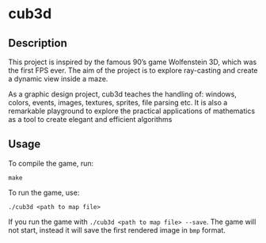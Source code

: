 # cub3d
## Description
This project is inspired by the famous 90’s game Wolfenstein 3D, which was the first FPS ever. The aim of the project is to explore ray-casting and create a dynamic view inside a maze.

As a graphic design project, cub3d teaches the handling of: windows, colors, events, images, textures, sprites, file parsing etc. It is also a remarkable playground to explore the practical applications of mathematics as a tool to create elegant and efficient algorithms
## Usage
To compile the game, run:

`make`

To run the game, use:

`./cub3d <path to map file>`

If you run the game with `./cub3d <path to map file> --save`. The game will not start, instead it will save the first rendered image in `bmp` format.
